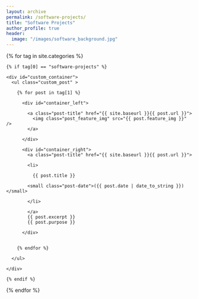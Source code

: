 ```yaml
---
layout: archive
permalink: /software-projects/
title: "Software Projects"
author_profile: true
header:
  image: "/images/software_background.jpg"
---
```



<div class="tags-expo-section">

  {% for tag in site.categories %}

    {% if tag[0] == "software-projects" %}

    <div id="custom_container">
      <ul class="custom_post" >

        {% for post in tag[1] %}

          <div id="container_left">

            <a class="post-title" href="{{ site.baseurl }}{{ post.url }}">
              <img class="post_feature_img" src="{{ post.feature_img }}" />
            </a>

          </div>

          <div id="container_right">
            <a class="post-title" href="{{ site.baseurl }}{{ post.url }}">

            <li>

              {{ post.title }}

            <small class="post-date">({{ post.date | date_to_string }})</small>

            </li>

            </a>
            {{ post.excerpt }}
            {{ post.purpose }}

          </div>


        {% endfor %}

      </ul>

    </div>

    {% endif %}

  {% endfor %}

</div>
